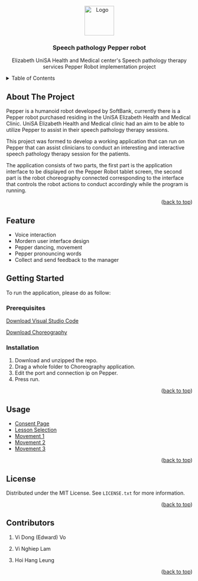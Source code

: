 <!-- PROJECT LOGO -->
<br />
<div align="center">
  <a href="https://github.com/Edvo1901/Speech-pathology-Pepper-robot-2">
    <img src="https://media.discordapp.net/attachments/1215130743001587802/1244886996891992085/image.png?ex=6656bedc&is=66556d5c&hm=9f070e5b7a7990b6bf4f98290408bbacaae6603a373f287f0cf08ed29327af42&=&format=webp&quality=lossless&width=1366&height=936" alt="Logo" width="80" height="80">
  </a>

<h3 align="center">Speech pathology Pepper robot</h3>

  <p align="center">
    Elizabeth UniSA Health and Medical center's Speech pathology therapy services Pepper Robot implementation project
  </p>
</div>



<!-- TABLE OF CONTENTS -->
<details>
  <summary>Table of Contents</summary>
  <ol>
    <li>
      <a href="#about-the-project">About The Project</a>
    </li>
    <li>
      <a href="#getting-started">Getting Started</a>
      <ul>
        <li><a href="#prerequisites">Prerequisites</a></li>
        <li><a href="#installation">Installation</a></li>
      </ul>
    </li>
    <li><a href="#usage">Usage</a></li>
    <li><a href="#license">License</a></li>
    <li><a href="#contact">Contributors</a></li>
  </ol>
</details>



<!-- ABOUT THE PROJECT -->
## About The Project

Pepper is a humanoid robot developed by SoftBank, currently there is a Pepper robot purchased residing in the UniSA Elizabeth Health and Medical Clinic. UniSA Elizabeth Health and Medical clinic had an aim to be able to utilize Pepper to assist in their speech pathology therapy sessions.

This project was formed to develop a working application that can run on Pepper that can assist clinicians to conduct an interesting and interactive speech pathology therapy session for the patients.

The application consists of two parts, the first part is the application interface to be displayed on the Pepper Robot tablet screen, the second part is the robot choreography connected corresponding to the interface that controls the robot actions to conduct accordingly while the program is running.

<p align="right">(<a href="#readme-top">back to top</a>)</p>

## Feature
- Voice interaction
- Mordern user interface design
- Pepper dancing, movement
- Pepper pronouncing words
- Collect and send feedback to the manager

<!-- GETTING STARTED -->
## Getting Started

To run the application, please do as follow:

### Prerequisites

[Download Visual Studio Code]()

[Download Choreography]()

### Installation

1. Download and unzipped the repo.
2. Drag a whole folder to Choreography application.
3. Edit the port and connection ip on Pepper.
4. Press run.

<p align="right">(<a href="#readme-top">back to top</a>)</p>



<!-- USAGE EXAMPLES -->
## Usage

- [Consent Page](https://media.discordapp.net/attachments/1215130743001587802/1244898507488235522/IMG_1451.jpg?ex=6656c995&is=66557815&hm=65e64a3517a516ecbbdd2a49d106e30d0e9fa133df5c3a60773c9f89e114ddd0&=&format=webp&width=702&height=936)
- [Lesson Selection](https://media.discordapp.net/attachments/1215130743001587802/1244898508121571378/IMG_1453.jpg?ex=6656c995&is=66557815&hm=93c8860f2e621a5b9ba259d1d1ebdb6803a584a565082bb3d008735dd176b55e&=&format=webp&width=702&height=936)
- [Movement 1](https://media.discordapp.net/attachments/1215130743001587802/1244898508952047716/IMG_1454.jpg?ex=6656c995&is=66557815&hm=9d88705ecc6043df3bc45dba1145f7424992d8075ce71b8933f73a782a6bd7d7&=&format=webp&width=702&height=936)
- [Movement 2](https://media.discordapp.net/attachments/1215130743001587802/1244859279115161712/IMG_0313-removebg-preview.png?ex=6656a50c&is=6655538c&hm=fe15d656ddd27797a780993e1988889f39ed4f688d35e51809358b61e9967c16&=&format=webp&quality=lossless&width=1154&height=866)
- [Movement 3](https://media.discordapp.net/attachments/1215130743001587802/1244859279526199328/IMG_0315-removebg-preview.png?ex=6656a50c&is=6655538c&hm=79e3bdc55d21b9d76f570d2d94e269ab3d423ceb34b0424cc7f0bcde3f6388aa&=&format=webp&quality=lossless&width=702&height=936)

<p align="right">(<a href="#readme-top">back to top</a>)</p>

<!-- LICENSE -->
## License

Distributed under the MIT License. See `LICENSE.txt` for more information.

<p align="right">(<a href="#readme-top">back to top</a>)</p>



<!-- CONTACT -->
## Contributors

1. Vi Dong (Edward) Vo

2. Vi Nghiep Lam

3. Hoi Hang Leung


<p align="right">(<a href="#readme-top">back to top</a>)</p>

